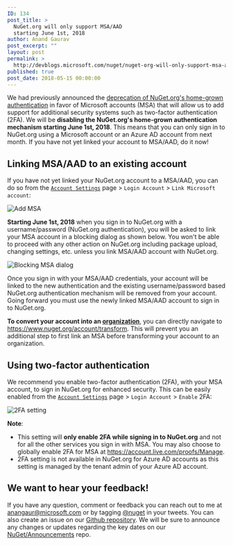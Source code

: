 ```yaml
---
ID: 134
post_title: >
  NuGet.org will only support MSA/AAD
  starting June 1st, 2018
author: Anand Gaurav
post_excerpt: ""
layout: post
permalink: >
  http://devblogs.microsoft.com/nuget/nuget-org-will-only-support-msa-aad-starting-june/
published: true
post_date: 2018-05-15 00:00:00
---
```

We had previously announced the [deprecation of NuGet.org's home-grown authentication][1] in favor of Microsoft accounts (MSA) that will allow us to add support for additional security systems such as two-factor authentication (2FA). We will be **disabling the NuGet.org's home-grown authentication mechanism starting June 1st, 2018**. This means that you can only sign in to NuGet.org using a Microsoft account or an Azure AD account from next month. If you have not yet linked your account to MSA/AAD, do it now!

## Linking MSA/AAD to an existing account

If you have not yet linked your NuGet.org account to a MSA/AAD, you can do so from the [`Account Settings`][2] page > `Login Account` > `Link Microsoft account`:

![Add MSA][3]

**Starting June 1st, 2018** when you sign in to NuGet.org with a username/password (NuGet.org authentication), you will be asked to link your MSA account in a blocking dialog as shown below. You won't be able to proceed with any other action on NuGet.org including package upload, changing settings, etc. unless you link MSA/AAD account with NuGet.org.

![Blocking MSA dialog][4]

Once you sign in with your MSA/AAD credentials, your account will be linked to the new authentication and the existing username/password based NuGet.org authentication mechanism will be removed from your account. Going forward you must use the newly linked MSA/AAD account to sign in to NuGet.org.

**To convert your account into an [organization][5]**, you can directly navigate to <https://www.nuget.org/account/transform>. This will prevent you an additional step to first link an MSA before transforming your account to an organization.

## Using two-factor authentication

We recommend you enable two-factor authentication (2FA), with your MSA account, to sign in NuGet.org for enhanced security. This can be easily enabled from the [`Account Settings`][2] page > `Login Account` > `Enable` 2FA:

![2FA setting][6]

**Note**:

*   This setting will **only enable 2FA while signing in to NuGet.org** and not for all the other services you sign in with MSA. You may also choose to globally enable 2FA for MSA at <https://account.live.com/proofs/Manage>.
*   2FA setting is not available in NuGet.org for Azure AD accounts as this setting is managed by the tenant admin of your Azure AD account. 

## We want to hear your feedback!

If you have any question, comment or feedback you can reach out to me at <anangaur@microsoft.com> or by tagging [@nuget][7] in your tweets. You can also create an issue on our [Github repository][8]. We will be sure to announce any changes or updates regarding the key dates on our [NuGet/Announcements][9] repo.

 [1]: https://blog.nuget.org/20180227/Deprecating-NuGet-org-authentication.html
 [2]: https://www.nuget.org/account
 [3]: https://devblogs.microsoft.com/nuget/wp-content/uploads/sites/49/2019/05/add-msa.png
 [4]: https://devblogs.microsoft.com/nuget/wp-content/uploads/sites/49/2019/05/link-msa-dialog.png
 [5]: https://docs.microsoft.com/en-us/nuget/reference/organizations-on-nuget-org
 [6]: https://devblogs.microsoft.com/nuget/wp-content/uploads/sites/49/2019/05/2fa-setting.png
 [7]: https://twitter.com/nuget
 [8]: https://github.com/NuGet/NuGetGallery/issues/new
 [9]: https://github.com/NuGet/Announcements